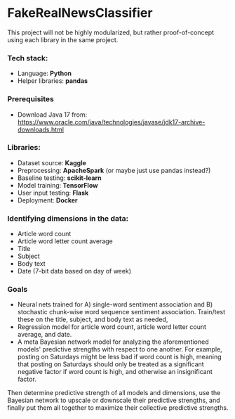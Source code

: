 # FakeRealNewsClassifier

This project will not be highly modularized, but rather proof-of-concept using each library in the same project.

### Tech stack:
* Language: **Python**
* Helper libraries: **pandas**

### Prerequisites
* Download Java 17 from: https://www.oracle.com/java/technologies/javase/jdk17-archive-downloads.html

### Libraries:
* Dataset source: **Kaggle**
* Preprocessing: **ApacheSpark** (or maybe just use pandas instead?)
* Baseline testing: **scikit-learn**
* Model training: **TensorFlow**
* User input testing: **Flask**
* Deployment: **Docker**

### Identifying dimensions in the data:
* Article word count
* Article word letter count average
* Title
* Subject
* Body text
* Date (7-bit data based on day of week)

### Goals
* Neural nets trained for A) single-word sentiment association and B) stochastic chunk-wise word sequence sentiment association.
    Train/test these on the title, subject, and body text as needed,
* Regression model for article word count, article word letter count average, and date.
* A meta Bayesian network model for analyzing the aforementioned models' predictive strengths with respect to one another.  For example, posting on Saturdays might be less bad if word count is high, meaning that posting on Saturdays should only be treated as a significant negative factor if word count is high, and otherwise an insignificant factor.

Then determine predictive strength of all models and dimensions, use the Bayesian network to upscale or downscale their predictive strengths, and finally put them all together to maximize their collective predictive strengths.
